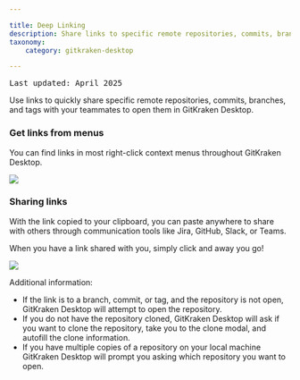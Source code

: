 ```yaml
---

title: Deep Linking
description: Share links to specific remote repositories, commits, branches, and tags in GitKraken Desktop.
taxonomy:
    category: gitkraken-desktop

---
```

<kbd>Last updated: April 2025</kbd>

Use links to quickly share specific remote repositories, commits, branches, and tags with your teammates to open them in GitKraken Desktop.

### Get links from menus

You can find links in most right-click context menus throughout GitKraken Desktop.
 
<img src="/wp-content/uploads/link_context_menu_options.gif" class="help-center-img img-bordered">

### Sharing links

With the link copied to your clipboard, you can paste anywhere to share with others through communication tools like Jira, GitHub, Slack, or Teams.   

When you have a link shared with you, simply click and away you go!

<img src="/wp-content/uploads/click_link_slack.gif" class="help-center-img img-bordered">

Additional information:

* If the link is to a branch, commit, or tag, and the repository is not open, GitKraken Desktop will attempt to open the repository.
* If you do not have the repository cloned, GitKraken Desktop will ask if you want to clone the repository, take you to the clone modal, and autofill the clone information.
* If you have multiple copies of a repository on your local machine GitKraken Desktop will prompt you asking which repository you want to open.